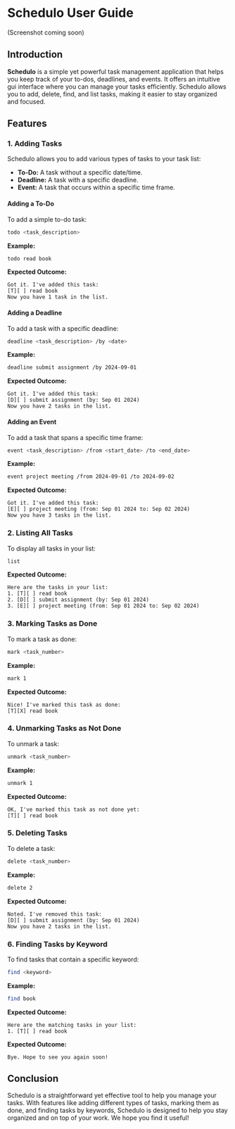 # Schedulo User Guide

(Screenshot coming soon)

## Introduction

**Schedulo** is a simple yet powerful task management application that helps you keep track of your to-dos, deadlines,
and events. It offers an intuitive gui interface where you can manage your tasks efficiently. Schedulo allows you to
add, delete, find, and list tasks, making it easier to stay organized and focused.

## Features

### 1. Adding Tasks

Schedulo allows you to add various types of tasks to your task list:

- **To-Do:** A task without a specific date/time.
- **Deadline:** A task with a specific deadline.
- **Event:** A task that occurs within a specific time frame.

#### Adding a To-Do

To add a simple to-do task:

```bash
todo <task_description>
```

**Example:**

```bash
todo read book
```

**Expected Outcome:**

```
Got it. I've added this task:
[T][ ] read book
Now you have 1 task in the list.
```

#### Adding a Deadline

To add a task with a specific deadline:

```bash
deadline <task_description> /by <date>
```

**Example:**

```bash
deadline submit assignment /by 2024-09-01
```

**Expected Outcome:**

```
Got it. I've added this task:
[D][ ] submit assignment (by: Sep 01 2024)
Now you have 2 tasks in the list.
```

#### Adding an Event

To add a task that spans a specific time frame:

```bash
event <task_description> /from <start_date> /to <end_date>
```

**Example:**

```bash
event project meeting /from 2024-09-01 /to 2024-09-02
```

**Expected Outcome:**

```
Got it. I've added this task:
[E][ ] project meeting (from: Sep 01 2024 to: Sep 02 2024)
Now you have 3 tasks in the list.
```

### 2. Listing All Tasks

To display all tasks in your list:

```bash
list
```

**Expected Outcome:**

```
Here are the tasks in your list:
1. [T][ ] read book
2. [D][ ] submit assignment (by: Sep 01 2024)
3. [E][ ] project meeting (from: Sep 01 2024 to: Sep 02 2024)
```

### 3. Marking Tasks as Done

To mark a task as done:

```bash
mark <task_number>
```

**Example:**

```bash
mark 1
```

**Expected Outcome:**

```
Nice! I've marked this task as done:
[T][X] read book
```

### 4. Unmarking Tasks as Not Done

To unmark a task:

```bash
unmark <task_number>
```

**Example:**

```bash
unmark 1
```

**Expected Outcome:**

```
OK, I've marked this task as not done yet:
[T][ ] read book
```

### 5. Deleting Tasks

To delete a task:

```bash
delete <task_number>
```

**Example:**

```bash
delete 2
```

**Expected Outcome:**

```
Noted. I've removed this task:
[D][ ] submit assignment (by: Sep 01 2024)
Now you have 2 tasks in the list.
```

### 6. Finding Tasks by Keyword

To find tasks that contain a specific keyword:

```bash
find <keyword>
```

**Example:**

```bash
find book
```

**Expected Outcome:**

```
Here are the matching tasks in your list:
1. [T][ ] read book
```

**Expected Outcome:**

```
Bye. Hope to see you again soon!
```

## Conclusion

Schedulo is a straightforward yet effective tool to help you manage your tasks. With features like adding different
types of tasks, marking them as done, and finding tasks by keywords, Schedulo is designed to help you stay organized and
on top of your work. We hope you find it useful!